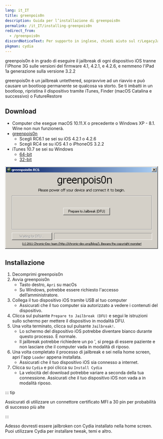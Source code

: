 ```yaml
---
lang: it_IT
title: greenpois0n
description: Guida per l’installazione di greenpois0n
permalink: /it_IT/installing-greenpois0n
redirect_from:
  - /greenpois0n
discordNoticeText: Per supporto in inglese, chiedi aiuto sul r/LegacyJailbreak [Discord Server](http://discord.legacyjailbreak.com/).
pkgman: cydia
---
```


greenpois0n è in grado di eseguire il jailbreak di ogni dispositivo iOS tranne l'iPhone 3G sulle versioni del firmware 4.1, 4.2.1, e 4.2.6, e nemmeno l'iPad 1a generazione sulla versione 3.2.2

greenpois0n è un <router-link to="/it_IT/types-of-jailbreak/#untethered-jailbreaks">jailbreak</router-link> untethered, sopravvive ad un riavvio e può causare un bootloop permanente se qualcosa va storto. Se ti imbatti in un bootloop, ripristina il dispositivo tramite iTunes, Finder (macOS Catalina e successivo) o FutureRestore

## Download

- Computer che esegue macOS 10.11.X o precedente o Windows XP - 8.1. Wine non nun funzionerà.
- [greenpois0n](https://web.archive.org/web/20131024115207/http://greenpois0n.com/downloads/)
  - Scegli RC6.1 se sei su iOS 4.2.1 o 4.2.6
  - Scegli RC4 se su iOS 4.1 o iPhoneOS 3.2.2
- iTunes 10.7 se sei su Windows
  - [64-bit](https://secure-appldnld.apple.com/iTunes11/031-3482.20140225.kdX8s/iTunes64Setup.exe)
  - [32-bit](https://secure-appldnld.apple.com/iTunes11/031-3481.20140225.SdYYY/iTunesSetup.exe)

![Uno screenshot di greenpois0n (Windows)](/assets/images/greenpois0n-win.png)

## Installazione

1. Decomprimi greenpois0n
1. Avvia greenpois0n
    - Tasto destro, `Apri` su macOs
    - Su Windows, potrebbe essere richiesto l'accesso dell’amministratore.
1. Collega il tuo dispositivo iOS tramite USB al tuo computer
    - Assicurati che il tuo computer sia autorizzato a vedere i contenuti del dispositivo.
1. Clicca sul pulsante `Prepare to Jailbreak (DFU)` e segui le istruzioni sullo schermo per mettere il dispositivo in modalità DFU.
1. Una volta terminato, clicca sul pulsante `Jailbreak!`.
    - Lo schermo del dispositivo iOS potrebbe diventare bianco durante questo processo. È normale.
    - Il jailbreak potrebbe richiedere un po ', si prega di essere paziente e non lasciare che il computer vada in modalità di riposo.
1. Una volta completato il processo di jailbreak e sei nella home screen, apri l'app `Loader` appena installata.
    - Assicurati che il tuo dispositivo iOS sia connesso a internet.
1. Clicca su `Cydia` e poi clicca su `Install Cydia`
    - La velocità del download potrebbe variare a seconda della tua connessione. Assicurati che il tuo dispositivo iOS non vada a in modalità riposo.

::: tip

Assicurati di utilizzare un connettore certificato MFI a 30 pin per probabilità di successo più alte

:::

Adesso dovresti essere jailbroken con Cydia installato nella home screen. Puoi utilizzare Cydia per installare <router-link to="/it_IT/faq/#what-are-tweaks">tweak</router-link>, temi e altro.
